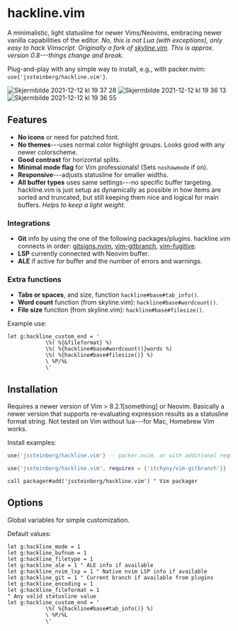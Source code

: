 # hackline.vim

A minimalistic, light statusline for newer Vims/Neovims, embracing newer vanilla capabilities of the editor. *No, this is not Lua (with exceptions), only easy to hack Vimscript. Originally a fork of [skyline.vim](https://github.com/ourigen/skyline.vim). This is approx. version 0.8---things change and break.*

Plug-and-play with any simple way to install, e.g., with packer.nvim: `use{'jssteinberg/hackline.vim'}`.

![Skjermbilde 2021-12-12 kl  19 37 28](https://user-images.githubusercontent.com/729055/145725137-e9244f03-a1ad-49b9-8f91-42ff6d7f8a42.jpg)
![Skjermbilde 2021-12-12 kl  19 36 13](https://user-images.githubusercontent.com/729055/145725141-0f2b8ed2-72c0-4e3f-8b91-57c15cecfca0.jpg)
![Skjermbilde 2021-12-12 kl  19 36 55](https://user-images.githubusercontent.com/729055/145725144-76eedabc-5f63-4397-8aa0-c458fb56add4.jpg)

## Features

* **No icons** or need for patched font.
* **No themes**---uses normal color highlight groups. Looks good with any newer colorscheme.
* **Good contrast** for horizontal splits.
* **Minimal mode flag** for Vim professionals! (Sets `noshowmode` if on).
* **Responsive**---adjusts statusline for smaller widths.
* **All buffer types** uses same settings---no specific buffer targeting. hackline.vim is just setup as dynamically as possible in how items are sorted and truncated, but still keeping them nice and logical for main buffers. *Helps to keep a light weight.*

### Integrations

* **Git** info by using the one of the following packages/plugins. hackline.vim connects in order: [gitsigns.nvim](https://github.com/lewis6991/gitsigns.nvim), [vim-gitbranch](https://github.com/itchyny/vim-gitbranch), [vim-fugitive](https://github.com/tpope/vim-fugitive).
* **LSP** currently connected with Neovim buffer.
* **ALE** if active for buffer and the number of errors and warnings.

### Extra functions

* **Tabs or spaces**, and size, function `hackline#base#tab_info()`.
* **Word count** function (from skyline.vim): `hackline#base#wordcount()`.
* **File size** function (from skyline.vim): `hackline#base#filesize()`.

Example use:

```vim
let g:hackline_custom_end = '
			\%( %{&fileformat} %)
			\%( %{hackline#base#wordcount()}words %)
			\%( %{hackline#base#filesize()} %)
			\ %P/%L 
			\'
```

## Installation

Requires a newer version of Vim > 8.2.1[something] or Neovim. Basically a newer version that supports re-evaluating expression results as a statusline format string. Not tested on Vim without lua---for Mac, Homebrew Vim works.

Install examples:

```lua
use{'jssteinberg/hackline.vim'} -- packer.nvim, or with additional requirements:
```

```lua
use{'jssteinberg/hackline.vim', requires = {'itchyny/vim-gitbranch'}} -- For Git branch without gitsigns or fugitive
```

```vim
call packager#add('jssteinberg/hackline.vim') " Vim packager
```

## Options

Global variables for simple customization.

Default values:

```vim
let g:hackline_mode = 1
let g:hackline_bufnum = 1
let g:hackline_filetype = 1
let g:hackline_ale = 1 " ALE info if available
let g:hackline_nvim_lsp = 1 " Native nvim LSP info if available
let g:hackline_git = 1 " Current branch if available from plugins
let g:hackline_encoding = 1
let g:hackline_fileformat = 1
" Any valid statusline value
let g:hackline_custom_end = '
			\%( %{hackline#base#tab_info()} %)
			\ %P/%L 
			\'
```
